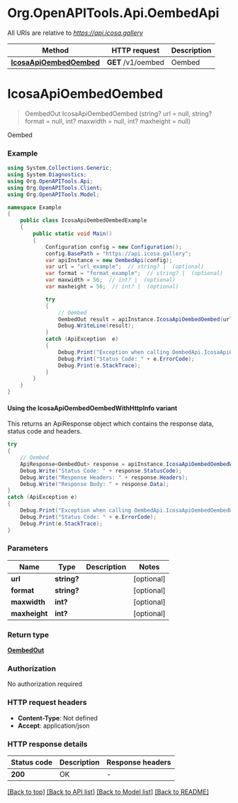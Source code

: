 # Org.OpenAPITools.Api.OembedApi

All URIs are relative to *https://api.icosa.gallery*

| Method | HTTP request | Description |
|--------|--------------|-------------|
| [**IcosaApiOembedOembed**](OembedApi.md#icosaapioembedoembed) | **GET** /v1/oembed | Oembed |

<a id="icosaapioembedoembed"></a>
# **IcosaApiOembedOembed**
> OembedOut IcosaApiOembedOembed (string? url = null, string? format = null, int? maxwidth = null, int? maxheight = null)

Oembed

### Example
```csharp
using System.Collections.Generic;
using System.Diagnostics;
using Org.OpenAPITools.Api;
using Org.OpenAPITools.Client;
using Org.OpenAPITools.Model;

namespace Example
{
    public class IcosaApiOembedOembedExample
    {
        public static void Main()
        {
            Configuration config = new Configuration();
            config.BasePath = "https://api.icosa.gallery";
            var apiInstance = new OembedApi(config);
            var url = "url_example";  // string? |  (optional) 
            var format = "format_example";  // string? |  (optional) 
            var maxwidth = 56;  // int? |  (optional) 
            var maxheight = 56;  // int? |  (optional) 

            try
            {
                // Oembed
                OembedOut result = apiInstance.IcosaApiOembedOembed(url, format, maxwidth, maxheight);
                Debug.WriteLine(result);
            }
            catch (ApiException  e)
            {
                Debug.Print("Exception when calling OembedApi.IcosaApiOembedOembed: " + e.Message);
                Debug.Print("Status Code: " + e.ErrorCode);
                Debug.Print(e.StackTrace);
            }
        }
    }
}
```

#### Using the IcosaApiOembedOembedWithHttpInfo variant
This returns an ApiResponse object which contains the response data, status code and headers.

```csharp
try
{
    // Oembed
    ApiResponse<OembedOut> response = apiInstance.IcosaApiOembedOembedWithHttpInfo(url, format, maxwidth, maxheight);
    Debug.Write("Status Code: " + response.StatusCode);
    Debug.Write("Response Headers: " + response.Headers);
    Debug.Write("Response Body: " + response.Data);
}
catch (ApiException e)
{
    Debug.Print("Exception when calling OembedApi.IcosaApiOembedOembedWithHttpInfo: " + e.Message);
    Debug.Print("Status Code: " + e.ErrorCode);
    Debug.Print(e.StackTrace);
}
```

### Parameters

| Name | Type | Description | Notes |
|------|------|-------------|-------|
| **url** | **string?** |  | [optional]  |
| **format** | **string?** |  | [optional]  |
| **maxwidth** | **int?** |  | [optional]  |
| **maxheight** | **int?** |  | [optional]  |

### Return type

[**OembedOut**](OembedOut.md)

### Authorization

No authorization required

### HTTP request headers

 - **Content-Type**: Not defined
 - **Accept**: application/json


### HTTP response details
| Status code | Description | Response headers |
|-------------|-------------|------------------|
| **200** | OK |  -  |

[[Back to top]](#) [[Back to API list]](../README.md#documentation-for-api-endpoints) [[Back to Model list]](../README.md#documentation-for-models) [[Back to README]](../README.md)

